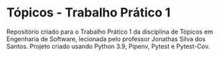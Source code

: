 # Tópicos - Trabalho Prático 1

Repositório criado para o Trabalho Prático 1 da disciplina de Tópicos em Engenharia de Software, lecionada pelo professor Jonathas Silva dos Santos.
Projeto criado usando Python 3.9, Pipenv, Pytest e Pytest-Cov.
